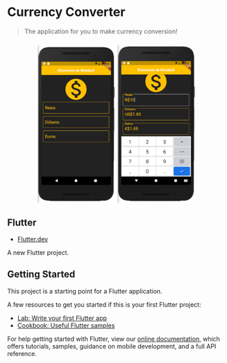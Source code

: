 # Currency Converter

> The application for you to make currency conversion!

<h3 align="center">
  <img alt="Flutter App" 
    src="https://github.com/matheusTA/currency_converter_flutter/blob/master/screens_shots/Capturar.PNG?raw=true" width="180px"/>
  <img alt="Flutter app" 
    src="https://github.com/matheusTA/currency_converter_flutter/blob/master/screens_shots/Capturar-1.PNG?raw=true" width="180px"/>
</h3>

## Flutter

- [Flutter.dev](https://flutter.dev/)

A new Flutter project.

## Getting Started

This project is a starting point for a Flutter application.

A few resources to get you started if this is your first Flutter project:

- [Lab: Write your first Flutter app](https://flutter.dev/docs/get-started/codelab)
- [Cookbook: Useful Flutter samples](https://flutter.dev/docs/cookbook)

For help getting started with Flutter, view our
[online documentation](https://flutter.dev/docs), which offers tutorials,
samples, guidance on mobile development, and a full API reference.
